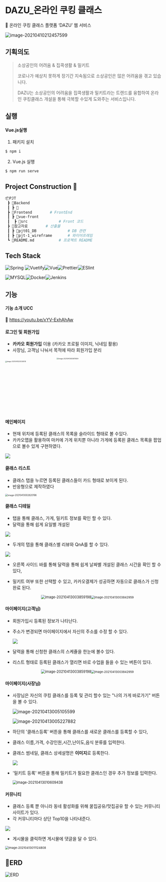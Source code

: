 # DAZU_온라인 쿠킹 클래스
:cookie: 온라인 쿠킹 클래스 플랫폼 ‘DAZU’ 웹 서비스

![image-20210410212457599](README.assets/image-20210410212457599.png)

## 기획의도

>  소상공인의 어려움 & 집콕생활 & 밀키트
>
> 코로나가 예상치 못하게 장기간 지속됨으로 소상공인은 많은 어려움을 겪고 있습니다.
>
> DAZU는 소상공인의 어려움을 집콕생활과 밀키트라는 트렌드를 융합하여 온라인 쿠킹클래스 개설을 통해 극복할 수있게 도와주는 서비스입니다. 

## 실행

#### Vue.js실행

1. 패키지 설치

``` bash
$ npm i
```

2. Vue.js 실행

```bash
$ npm run serve
```



## Project Construction &#128193;

```bash
📦PJT
 ┣ 📂Backend
 ┃ ┣ 📂
 ┣ 📂Frontend		# FrontEnd
 ┃ ┣ 📂vue-front 
 ┃ 	┣ 📂src				# Front 코드
 ┣ 📂참고자료		# 산출물
 ┃ ┣ 📂pjt01_DB				# DB 관련
 ┃ ┣ 📂pjt-1_wireframe		# 와이어프래임
 ┗ 📜README.md			# 프로젝트 README
```



## Tech Stack

![Spring](https://img.shields.io/badge/Vue-2.6.12-green?style=flat&logo=Vue.js) ![Vuetify](https://img.shields.io/badge/Vuetify-2.0.9-green?style=flat&logo=Vuetify)![Vue](https://img.shields.io/badge/Spring-2.42-success?style=flat&logo=Spring)![Prettier](https://img.shields.io/badge/Prettier-%5E6.0.0-yellow?style=flat&logo=Prettier)![ESlint](https://img.shields.io/badge/ESlint-4.5.0-yellow?style=flat&logo=ESlint)

![MYSQL](https://img.shields.io/badge/MySQL-4479A1?style=flat-square&logo=MySQL&logoColor=white)![Docker](https://img.shields.io/badge/Docker-2496ED?style=flat-square&logo=Docker&logoColor=white)![Jenkins](https://img.shields.io/badge/Jenkins-D24939?style=flat-square&logo=Jenkins&logoColor=white)



## 기능

#### 기능 소개 UCC

:dvd: https://youtu.be/xYV-ExhAhAw

#### 로그인 및 회원가입

- **카카오 회원가입** 이용 (카카오 프로필 이미지, 닉네임 활용)
- 사장님, 고객님 나눠서 목적에 따라 회원가입 분리

<img src="README.assets/image-20210410230338519.png" alt="image-20210410230338519" style="zoom: 33%;width:500px" /><img src="README.assets/image-20210413000611804.png" alt="image-20210413000611804" style="zoom: 35%;width:500px" />

#### 메인페이지

- 현재 위치에 등록된 클래스의 목록을 슬라이드 형태로 볼 수있다.
- 카카오맵을 활용하여 마커에 가게 위치뿐 아니라 가게에 등록왼 클래스 목록을 팝업으로 볼수 있게 구현하였다.

<img src="README.assets/mainpage.gif">

#### 클래스 리스트

- 클래스 탭을 누르면 등록된 클래스들이 카드 형태로 보이게 된다.
- 반응형으로 제작하였다

<img src="README.assets/image-20210413002620196.png" alt="image-20210413002620196" style="zoom:50%;" />

#### 클래스 디테일

- 탭을 통해 클래스, 가게, 밀키트 정보를 확인 할 수 있다.
- 달력을 통해 쉽게 요일별 개설된 

<img src="README.assets/클래스디테일1.gif">

- 두개의 탭을 통해 클래스별 리뷰와 QnA를 할 수 있다.

<img src="README.assets/클래스디테일2.gif">

- 오른쪽 사이드 바를 통해 달력을 통해 쉽게 날짜별 개설된 클래스 시간을 확인 할 수 있다,

- 밀키트 여부 또한 선택할 수 있고, 카카오결제가 성공하면 자동으로 클래스가 신청완료 된다.

  <div style="text-align:center"><img src="README.assets/image-20210413003859198.png" alt="image-20210413003859198" style="zoom: 80%;" /><img src="README.assets/image-20210413004221509.png" alt="image-20210413003842959" style="zoom:67%;" /></div>

#### 마이페이지(고객님)

- 회원가입시 등록된 정보가 나타난다.

- 주소가 변경되면 마이페이지에서 자신의 주소를 수정 할 수 있다.

  <img src="README.assets/마이페이지(고객님).gif">

- 달력을 통해 신청한 클래스의 스케쥴을 한눈에 볼수 있다.

- 리스트 형태로 등록된 클래스가 열리면 바로 수업을 들을 수 있는 버튼이 있다.

  <div style="text-align:center"><img src="README.assets/image-20210413004512222.png" alt="image-20210413003859198" style="zoom: 80%;" /><img src="README.assets/image-20210413004524692.png" alt="image-20210413003842959" style="zoom:67%;" /></div>

#### 마이페이지(사장님)

- 사장님은 자신의 쿠킹 클래스를 등록 및 관리 할수 있는 "나의 가게 바로가기" 버튼을 볼 수 있다.

  ![image-20210413005105599](README.assets/image-20210413005105599.png)

  ![image-20210413005227882](README.assets/image-20210413005227882.png)

- 하단의 '클래스등록' 버튼을 통해 클래스를 새로운 클래스를 등록할 수 있다,

- 클래스 이름,가격, 수강인원,시간,난이도,음식 분류를 입력한다.

- 클래스 썸네일, 클래스 상세설명은 **이미지**로 등록한다.

  <img src="README.assets/클래스등록.gif">

- '밀키트 등록' 버튼을 통해 밀키트가 필요한 클래스인 경우 추가 정보를 입력한다.

  <img src="README.assets/image-20210413010609438.png" alt="image-20210413010609438" style="zoom:80%;" />

#### 커뮤니티

- 클래스 등록 뿐 아니라 동네 활성화를 위해 꿀집공유/맛집공유 할 수 있는 커뮤니티  사이트가 있다.
- 각 커뮤니티마다 상단 Top10을 나타내준다. 

<img src="README.assets/커뮤니티.gif">

- 게시물을 클릭하면 게시물에 댓글을 달 수 있다.

<img src="README.assets/image-20210413011124808.png" alt="image-20210413011124808" style="zoom: 67%;" />





## :pencil:ERD

![ERD](README.assets/ERD.png)

